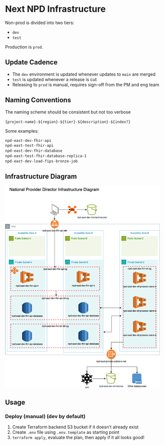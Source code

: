 # Next NPD Infrastructure

Non-prod is divided into two tiers:
- `dev`
- `test`

Production is `prod`.

## Update Cadence

- The `dev` environment is updated whenever updates to `main` are merged
- `test` is updated whenever a release is cut
- Releasing to `prod` is manual, requires sign-off from the PM and eng team

## Naming Conventions

The naming scheme should be consistent but not too verbose

`{project-name}-${region}-${tier}-${description}-${index?}`

Some examples:

```bash
npd-east-dev-fhir-api
npd-east-test-fhir-api
npd-east-dev-fhir-database
npd-east-test-fhir-database-replica-1
npd-east-dev-load-fips-bronze-job
```

## Infrastructure Diagram

![NPD Infrastructure.drawio.png](NPD%20Infrastructure.drawio.png)

## Usage

### Deploy (manual) (dev by default)

1. Create Terraform backend S3 bucket if it doesn't already exist
2. Create `.env` file using `.env.template` as starting point
3. `terraform apply`, evaluate the plan, then apply if it all looks good!